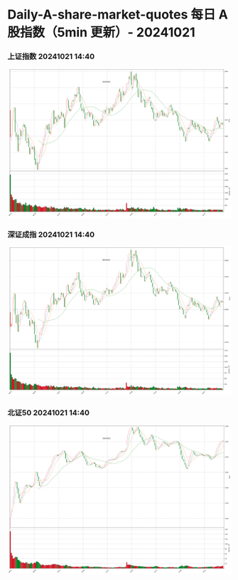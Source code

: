 
# Daily-A-share-market-quotes 每日 A 股指数（5min 更新）- 20241021

### 上证指数 20241021 14:40
![](./fig/2024/10/20241021-sh000001.png)

### 深证成指 20241021 14:40
![](./fig/2024/10/20241021-sz399001.png)

### 北证50 20241021 14:40
![](./fig/2024/10/20241021-bj899050.png)
